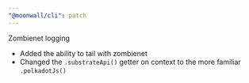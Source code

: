 ```yaml
---
"@moonwall/cli": patch
---
```


Zombienet logging

- Added the ability to tail with zombienet
- Changed the `.substrateApi()` getter on context to the more familiar `.polkadotJs()`